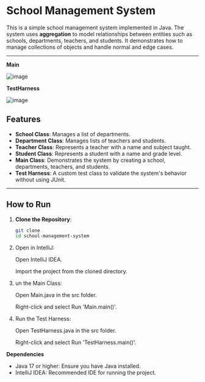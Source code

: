 # School Management System

This is a simple school management system implemented in Java. The system uses **aggregation** to model relationships between entities such as schools, departments, teachers, and students. It demonstrates how to manage collections of objects and handle normal and edge cases.

---
**Main**

![image](https://github.com/user-attachments/assets/771dcd21-34ab-4800-8bde-e7fa1b0ef628)


**TestHarness** 

![image](https://github.com/user-attachments/assets/42b452bb-9b8c-4ae6-b112-8984d5d6a9aa)


## Features

- **School Class**: Manages a list of departments.
- **Department Class**: Manages lists of teachers and students.
- **Teacher Class**: Represents a teacher with a name and subject taught.
- **Student Class**: Represents a student with a name and grade level.
- **Main Class**: Demonstrates the system by creating a school, departments, teachers, and students.
- **Test Harness**: A custom test class to validate the system's behavior without using JUnit.

---

## How to Run

1. **Clone the Repository**:
   ```bash
   git clone 
   cd school-management-system
   
2. Open in IntelliJ:

    Open IntelliJ IDEA.

    Import the project from the cloned directory.

3. un the Main Class:

    Open Main.java in the src folder.

    Right-click and select Run 'Main.main()'.

4. Run the Test Harness:

    Open TestHarness.java in the src folder.

    Right-click and select Run 'TestHarness.main()'.

**Dependencies**

*    Java 17 or higher: Ensure you have Java installed.
*    IntelliJ IDEA: Recommended IDE for running the project.

